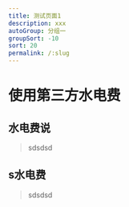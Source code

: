 ```yaml
---
title: 测试页面1
description: xxx
autoGroup: 分组一
groupSort: -10
sort: 20
permalink: /:slug
---
```

# 使用第三方水电费

## 水电费说
> sdsdsd

## s水电费
> sdsdsd